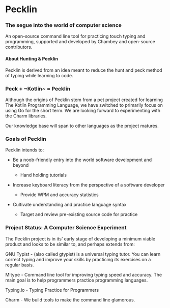 # Pecklin
### The segue into the world of computer science 

An open-source command line tool for practicing touch typing and programming, supported and developed by Chambey and open-source contributors.

#### About Hunting & Pecklin
Pecklin is derived from an idea meant to reduce the hunt and peck method of typing while learning to code.


### Peck + ~Kotlin~ = Pecklin

Although the origins of Pecklin stem from a pet project created for learning The Kotlin Programming Language, we have switched to primarily focus on using Go for the short term. We are looking forward to experimenting with the Charm libraries.

Our knowledge base will span to other languages as the project matures. 

### Goals of Pecklin

Pecklin intends to:

* Be a noob-friendly entry into the world software development and beyond
	- Hand holding tutorials

* Increase keyboard literacy from the perspective of a software developer
	- Provide WPM and accuracy statistics
* Cultivate understanding and practice language syntax
	- Target and review pre-existing source code for practice

### Project Status: A Computer Science Experiment

The Pecklin project is in its’ early stage of developing a minimum viable product and looks to be similar to, and perhaps extends from:

GNU Typist - (also called gtypist) is a universal typing tutor. You can learn correct typing and improve your skills by practicing its exercises on a regular basis.

Mltype - Command line tool for improving typing speed and accuracy. The main goal is to help programmers practice programming languages.

Typing.io - Typing Practice for Programmers

Charm - We build tools to make the command line glamorous.
